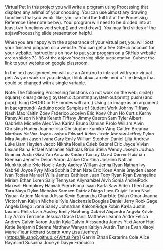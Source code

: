 Virtual Pet
In this project you will write a program using Processing that displays any animal of your choosing. You can use almost any drawing functions that you would like, you can find the full list at the Processing Reference (See note below). Your program will need to be divided into at least two functions void setup() and void draw(). You may find slides of the apjavaProcessing slide presentation helpful.

When you are happy with the appearance of your virtual pet, you will post your finished program on a website. You can get a free GitHub account for your website. Instructions on how to put your program on a GitHub website are on slides 73-86 of the apjavaProcessing slide presentation. Submit the link to your website on google classroom.

In the next assignment we will use an Arduino to interact with your virtual pet. As you work on your design, think about an element of the design that could be changed with a single variable.

Note: The following Processing functions do not work on the web:
circle()
square()
clear()
delay()
System.out.println()
System.out.print()
push() and pop()
Using CHORD or PIE modes with arc()
Using an image as an argument in background()
Arduino code
Samples of Student Work
Johnny
Tiffany
Nash
Max
Kaitlin
Zoey
Federico
Jocelyn
Eric
Koey
Chun Ho
Curtis
Kenny
Pansy
Alison
Nikhita
Keneth
Tiffany
Jimmy
Caeron
Sam
Tyler
Albert
Gabriella
Michelle
Alex
Viva
Karina
Bruno
Damian
Paolo
William
Alvin
Christina
Haden
Joanne
Irisa
Christopher
Kumiko
Wing
Caitlyn
Breanna
Matthew
Ye
Van
Joyce
Joshua
Edward
Aiden
Justin
Andrew
Jeffrey
Dylan
Mira
Austin
Jason
Ivana
Gary
Emily
William
Stephen
Daniel
Lilia
Andrew
Luke
Liam
Hayden
Jacob
Nikhita
Noella
Caleb
Gabriel
Eric
Joyce
Vivian
Lexian
Raina
Rafael
Nathaniel
Nicholas
Brian
Stella
Wendy
Joseph
Joshua
Brianna
Justin
Qiao Yan
Antonio
Caden
Tommy
David
Darren
Huishan
Brennan
Jennifer
Deion
Aaron
Jackie
Christina
Joselino
Nathan
Munkhtushie
Kyle
Noelle
Andy
Audrey
William
Jenna
Ryan
Nathan
Ivy
Gabriel
Joyce
Pyry
Mika
Sophia
Ethan
Nate
Eric
Koen
Annie
Brayden
Jason
Ivan
Tobias
Manuel
Willa
James
Kathleen
Juan
Toby
Ryan
Ryan
Evangeline
Miriam
Ethan
Loren
Sally
Tennyson
Allynaraizel
Alvin Sonia
AndreiRock
Maxwell
Humphrey
Hannah
Piero
Fiona
Isaac
Karla
Saw
Aiden
Theo
Gage
Tara
Maya
Dylan
Nicholas
Samson
Patrick
Diego
Luca
Cuiyin
Laura
Noel
Yiyuan
Artiom
Marina
Julissa
Kevin
Samantha
Charlotte
Dylan
Omar
Joanna
Victor
Ivan
Kaijun
Michelle
Kyle
Mackenzie
Douglas
Daniel
Jerry
Rock
Gage
Angela
Diego
Ivona
Sandy
Johnathan
KaloonRidge
Robin
Kayla
Justin
Leanna
Philix
Lixin
Audrey
Emily
Haoheng
Gabriel
Alejandro
Angela
Kelvin
Lily
Aaron
Terrance
Jessica
Grace
Danill
Matthew
Leanna
Andre
Felicia
Andrew
Calvin
Aaron
Justin
Kyla
Calvin
Alessandra
James
Yuxi
Aaron
Hao
Katie
Benjamin
Etienne
Matthew
Wanyan
Kaitlyn
Austin
Tanias
Evan
Xiaoyi
Marie-Fleur
Richard
Supath
Amy
Lisa
[Jeffrey](https://likuang2.github.io/VirtualPet/]
Garvin
Ethan
Ekaterina
Cole
Alice
Raymond
Susanna
Jocelyn
Davyn
Francisco

